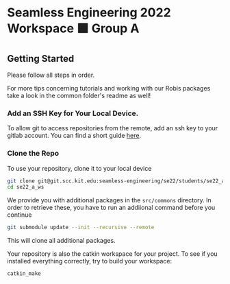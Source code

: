 # Seamless Engineering 2022 Workspace 🟩 Group A



## Getting Started
Please follow all steps in order.

For more tips concerning tutorials and working with our Robis packages
take a look in the common folder's readme as well!

### Add an SSH Key for Your Local Device.
To allow git to access repositories from the remote, add an ssh key to your gitlab account. You can find a short guide [here](https://www.theserverside.com/blog/Coffee-Talk-Java-News-Stories-and-Opinions/How-to-configure-GitLab-SSH-keys-for-secure-Git-connections).

### Clone the Repo
To use your repository, clone it to your local device

```bash
git clone git@git.scc.kit.edu:seamless-engineering/se22/students/se22_a_ws.git
cd se22_a_ws
``` 
We provide you with additional packages in the `src/commons` directory. In order to retrieve these, you have to run an addiional command before you continue

```bash
git submodule update --init --recursive --remote
```
This will clone all additional packages.

Your repository is also the catkin workspace for your project. To see if you installed everything correctly, try to build your workspace:

```bash
catkin_make
```
